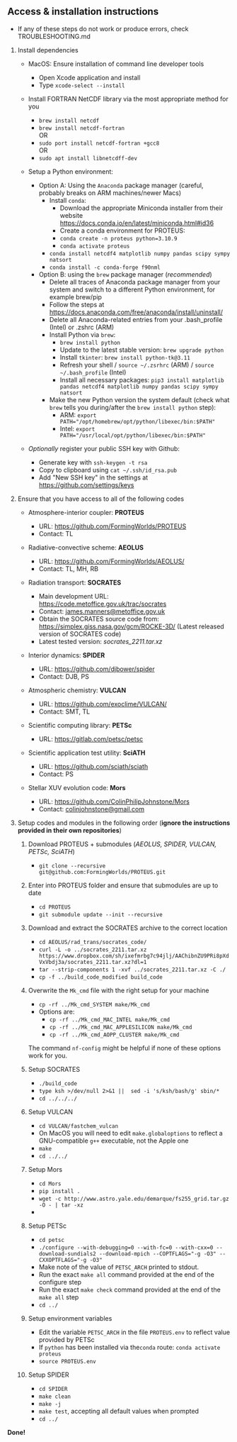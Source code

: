 
## Access & installation instructions

* If any of these steps do not work or produce errors, check TROUBLESHOOTING.md

1. Install dependencies

    * MacOS: Ensure installation of command line developer tools
        * Open Xcode application and install
        * Type `xcode-select --install`

    * Install FORTRAN NetCDF library via the most appropriate method for you
        * `brew install netcdf`    
        * `brew install netcdf-fortran`     
        OR    
        * `sudo port install netcdf-fortran +gcc8`    
        OR     
        * `sudo apt install libnetcdff-dev`
    
    * Setup a Python environment:
        * Option A: Using the `Anaconda` package manager (careful, probably breaks on ARM machines/newer Macs)
            * Install `conda`:
                * Download the appropriate Miniconda installer from their website
            https://docs.conda.io/en/latest/miniconda.html#id36
                * Create a conda environment for PROTEUS:
                * `conda create -n proteus python=3.10.9`    
                * `conda activate proteus`
            * `conda install netcdf4 matplotlib numpy pandas scipy sympy natsort`
            * `conda install -c conda-forge f90nml`
        * Option B: using the `brew` package manager (*recommended*)
            * Delete all traces of Anaconda package manager from your system and switch to a different Python environment, for example brew/pip
            * Follow the steps at https://docs.anaconda.com/free/anaconda/install/uninstall/
            * Delete all Anaconda-related entries from your .bash_profile (Intel) or .zshrc (ARM)
            * Install Python via `brew`: 
                * `brew install python`
                * Update to the latest stable version: `brew upgrade python`
                * Install `tkinter`: `brew install python-tk@3.11`
                * Refresh your shell / `source ~/.zsrhrc` (ARM) / `source ~/.bash_profile` (Intel)
                * Install all necessary packages: `pip3 install matplotlib pandas netcdf4 matplotlib numpy pandas scipy sympy natsort`
            * Make the new Python version the system default (check what `brew` tells you during/after the `brew install python` step):
                * ARM: `export PATH="/opt/homebrew/opt/python/libexec/bin:$PATH"`
                * Intel: `export PATH="/usr/local/opt/python/libexec/bin:$PATH"`

    * *Optionally* register your public SSH key with Github:
        * Generate key with `ssh-keygen -t rsa`
        * Copy to clipboard using `cat ~/.ssh/id_rsa.pub`
        * Add "New SSH key" in the settings at https://github.com/settings/keys 

2. Ensure that you have access to all of the following codes
    * Atmosphere-interior coupler: **PROTEUS**
        * URL: https://github.com/FormingWorlds/PROTEUS
        * Contact: TL

    * Radiative-convective scheme: **AEOLUS** 
        * URL: https://github.com/FormingWorlds/AEOLUS/
        * Contact: TL, MH, RB

    * Radiation transport: **SOCRATES** 
        * Main development URL: https://code.metoffice.gov.uk/trac/socrates
        * Contact: james.manners@metoffice.gov.uk
        * Obtain the SOCRATES source code from: https://simplex.giss.nasa.gov/gcm/ROCKE-3D/ (Latest released version of SOCRATES code)
        * Latest tested version: *socrates_2211.tar.xz*

    * Interior dynamics: **SPIDER** 
        * URL: https://github.com/djbower/spider
        * Contact: DJB, PS

    * Atmospheric chemistry: **VULCAN**
        * URL: https://github.com/exoclime/VULCAN/
        * Contact: SMT, TL

    * Scientific computing library: **PETSc**
        * URL: https://gitlab.com/petsc/petsc

    * Scientific application test utility: **SciATH**
        * URL: https://github.com/sciath/sciath
        * Contact: PS

    * Stellar XUV evolution code: **Mors**
        * URL: https://github.com/ColinPhilipJohnstone/Mors
        * Contact: colinjohnstone@gmail.com

3. Setup codes and modules in the following order (**ignore the instructions provided in their own repositories**)

    1. Download PROTEUS + submodules (*AEOLUS, SPIDER, VULCAN, PETSc, SciATH*)
        * `git clone --recursive git@github.com:FormingWorlds/PROTEUS.git`

    2. Enter into PROTEUS folder and ensure that submodules are up to date
        * `cd PROTEUS`
        * `git submodule update --init --recursive`

    3. Download and extract the SOCRATES archive to the correct location
        * `cd AEOLUS/rad_trans/socrates_code/`
        * `curl -L -o ../socrates_2211.tar.xz https://www.dropbox.com/sh/ixefmrbg7c94jlj/AAChibnZU9PRi8pXdVxVbdj3a/socrates_2211.tar.xz?dl=1`
        * `tar --strip-components 1 -xvf ../socrates_2211.tar.xz -C ./`
        * `cp -f ../build_code_modified build_code`

    4. Overwrite the `Mk_cmd` file with the right setup for your machine
        * `cp -rf ../Mk_cmd_SYSTEM make/Mk_cmd`    
        * Options are:
            * `cp -rf ../Mk_cmd_MAC_INTEL make/Mk_cmd`
            * `cp -rf ../Mk_cmd_MAC_APPLESILICON make/Mk_cmd`
            * `cp -rf ../Mk_cmd_AOPP_CLUSTER make/Mk_cmd`
            
        The command `nf-config` might be helpful if none of these options work for you.

    5. Setup SOCRATES 
        * `./build_code`
        * `type ksh >/dev/null 2>&1 ||  sed -i 's/ksh/bash/g' sbin/* `
        * `cd ../../../`

    6. Setup VULCAN
        * `cd VULCAN/fastchem_vulcan`
        * On MacOS you will need to edit `make.globaloptions` to reflect a GNU-compatible `g++` executable, not the Apple one
        * `make`
        * `cd ../../`

    7. Setup Mors
        * `cd Mors`
        * `pip install .`
        * `wget -c http://www.astro.yale.edu/demarque/fs255_grid.tar.gz -O - | tar -xz`
        * 
        
    8. Setup PETSc
        * `cd petsc`
        * `./configure --with-debugging=0 --with-fc=0 --with-cxx=0 --download-sundials2 --download-mpich --COPTFLAGS="-g -O3" --CXXOPTFLAGS="-g -O3"`
        * Make note of the value of `PETSC_ARCH` printed to stdout.
        * Run the exact `make all` command provided at the end of the configure step
        * Run the exact `make check` command provided at the end of the `make all` step
        * `cd ../`

    9. Setup environment variables
        * Edit the variable `PETSC_ARCH` in the file `PROTEUS.env` to reflect value provided by PETSc
        * If `python` has been installed via the`conda` route: `conda activate proteus`
        * `source PROTEUS.env`

    10. Setup SPIDER
        * `cd SPIDER`
        * `make clean`
        * `make -j`
        * `make test`, accepting all default values when prompted
        * `cd ../`

**Done!**
